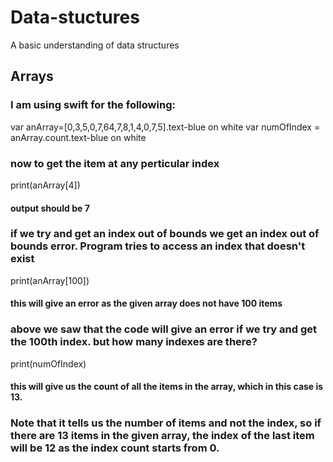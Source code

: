 # Data-stuctures
A basic understanding of data structures

## Arrays
### I am using swift for the following:

var anArray=[0,3,5,0,7,64,7,8,1,4,0,7,5].text-blue on white
var numOfIndex = anArray.count.text-blue on white

### now to get the item at any perticular index
print(anArray[4]) 
#### output should be 7

### if we try and get an index out of bounds we get an index out of bounds error. Program tries to access an index that doesn't exist 
print(anArray[100]) 
#### this will give an error as the given array does not have 100 items

### above we saw that the code will give an error if we try and get the 100th index. but how many indexes are there?
print(numOfIndex) 
#### this will give us the count of all the items in the array, which in this case is 13. 
### Note that it tells us the number of items and not the index, so if there are 13 items in the given array, the index of the last item will be 12 as the index count starts from 0.
